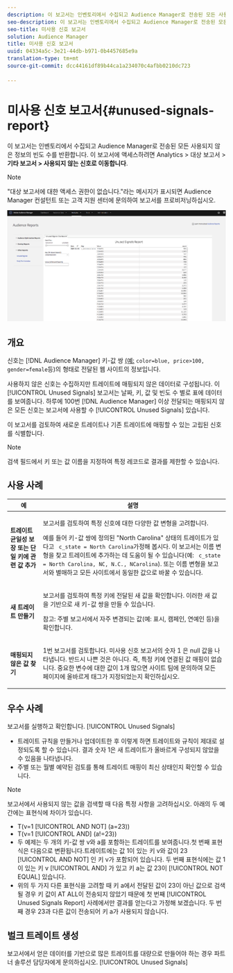 ```yaml
---
description: 이 보고서는 인벤토리에서 수집되고 Audience Manager로 전송된 모든 사용되지 않은 정보의 빈도 수를 반환합니다.
seo-description: 이 보고서는 인벤토리에서 수집되고 Audience Manager로 전송된 모든 사용되지 않은 정보의 빈도 수를 반환합니다.
seo-title: 미사용 신호 보고서
solution: Audience Manager
title: 미사용 신호 보고서
uuid: 04334a5c-3e21-44db-b971-0b4457685e9a
translation-type: tm+mt
source-git-commit: dcc44161df89b44ca1a234070c4afbb0210dc723

---
```



# 미사용 신호 보고서{#unused-signals-report}

이 보고서는 인벤토리에서 수집되고 Audience Manager로 전송된 모든 사용되지 않은 정보의 빈도 수를 반환합니다. 이 보고서에 액세스하려면 Analytics > 대상 보고서 > **기타 보고서 > 사용되지 않는 신호로 이동합니다**.

>[!NOTE]
>
>&quot;대상 보고서에 대한 액세스 권한이 없습니다.&quot;라는 메시지가 표시되면 Audience Manager 컨설턴트 또는 고객 지원 센터에 문의하여 보고서를 프로비저닝하십시오.

![미사용 신호 보고서 스크린샷](/help/using/reporting/dynamic-reports/assets/unused-signals.png)

## 개요

신호는 [!DNL Audience Manager] 키-값 쌍 [(예:](../../reference/key-value-pairs-explained.md) `color=blue, price>100, gender=female`등)의 형태로 전달된 웹 사이트의 정보입니다.

사용하지 않은 신호는 수집하지만 트레이트에 매핑되지 않은 데이터로 구성됩니다. 이 [!UICONTROL Unused Signals] 보고서는 날짜, 키, 값 및 빈도 수 별로 표에 데이터를 보여줍니다. 하루에 100번 [!DNL Audience Manager] 이상 전달되는 매핑되지 않은 모든 신호는 보고서에 사용할 수 [!UICONTROL Unused Signals] 있습니다.

이 보고서를 검토하여 새로운 트레이트나 기존 트레이트에 매핑할 수 있는 고립된 신호를 식별합니다.

>[!NOTE]
>
>검색 필드에서 키 또는 값 이름을 지정하여 특정 레코드로 결과를 제한할 수 있습니다.

## 사용 사례

<table id="table_E5EE0EC078E14EF4B197243488517A2D"> 
 <thead> 
  <tr> 
   <th colname="col1" class="entry"> 예 </th> 
   <th colname="col2" class="entry"> 설명 </th> 
  </tr> 
 </thead>
 <tbody> 
  <tr> 
   <td colname="col1"> <p><b>트레이트 균일성 보장 또는 단일 키에 관련 값 추가</b> </p> </td> 
   <td colname="col2"> <p>보고서를 검토하여 특정 신호에 대한 다양한 값 변형을 고려합니다. </p> <p>예를 들어 키-값 쌍에 정의된 "North Carolina" 상태의 트레이트가 있다고 <code> c_state = North Carolina</code>가정해 봅시다. 이 보고서는 이름 변형을 찾고 트레이트에 추가하는 데 도움이 될 수 있습니다(예: <code> c_state = North Carolina, NC, N.C., NCarolina</code>). 또는 이름 변형을 보고서와 별매하고 모든 사이트에서 동일한 값으로 바꿀 수 있습니다. </p> <p> </p> </td> 
  </tr> 
  <tr> 
   <td colname="col1"> <p><b>새 트레이트 만들기</b> </p> </td> 
   <td colname="col2"> <p>보고서를 검토하여 특정 키에 전달된 새 값을 확인합니다. 이러한 새 값을 기반으로 새 키-값 쌍을 만들 수 있습니다. </p> <p> <p>참고: 주별 보고서에서 자주 변경되는 값(예: 표시, 캠페인, 연예인 등)을 확인합니다. </p> </p> </td> 
  </tr> 
  <tr> 
   <td colname="col1"> <p><b>매핑되지 않은 값 찾기</b> </p> </td> 
   <td colname="col2"> <p>1번 보고서를 검토합니다. 미사용 신호 보고서의 숫자 1 <span class="wintitle"> 은</span> null 값을 나타냅니다. 반드시 나쁜 것은 아니다. 즉, 특정 키에 연결된 값 매핑이 없습니다. 중요한 변수에 대한 값이 1개 많으면 사이트 팀에 문의하여 모든 페이지에 올바르게 태그가 지정되었는지 확인하십시오. </p> </td> 
  </tr> 
 </tbody> 
</table>

## 우수 사례

보고서를 실행하고 확인합니다. [!UICONTROL Unused Signals]

* 트레이트 규칙을 만들거나 업데이트한 후 이렇게 하면 트레이트와 규칙이 제대로 설정되도록 할 수 있습니다. 결과 숫자 1은 새 트레이트가 올바르게 구성되지 않았을 수 있음을 나타냅니다.
* 주별 또는 월별 예약된 검토를 통해 트레이트 매핑이 최신 상태인지 확인할 수 있습니다.

>[!NOTE]
>
>보고서에서 사용되지 않는 값을 검색할 때 다음 특정 사항을 고려하십시오. 아래의 두 예 간에는 표현식에 차이가 있습니다.

* T(v=1 [!UICONTROL AND NOT] (a=23))
* T(v=1 [!UICONTROL AND] (a!=23))
* 두 예제는 두 개의 키-값 쌍 v와 a를 포함하는 트레이트를 보여줍니다.첫 번째 표현식은 다음으로 변환됩니다.트레이트에는 값 1이 있는 키 v와 값이 23 [!UICONTROL AND NOT] 인 키 v가 포함되어 있습니다. 두 번째 표현식에는 값 1이 있는 키 v [!UICONTROL AND] 가 있고 키 a는 값 23이 [!UICONTROL NOT EQUAL] 있습니다.
* 위의 두 가지 다른 표현식을 고려할 때 키 a에서 전달된 값이 23이 아닌 값으로 검색될 경우 키 값이 AT ALL이 전송되지 않았기 때문에 첫 번째 [!UICONTROL Unused Signals Report] 사례에서만 결과를 얻는다고 가정해 보겠습니다. 두 번째 경우 23과 다른 값이 전송되어 키 a가 사용되지 않습니다.

## 벌크 트레이트 생성

보고서에서 얻은 데이터를 기반으로 많은 트레이트를 대량으로 만들어야 하는 경우 파트너 솔루션 담당자에게 문의하십시오. [!UICONTROL Unused Signals]
